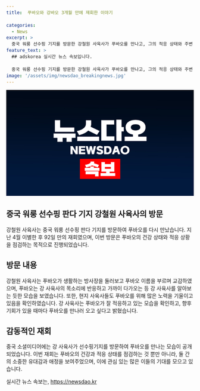 ```yaml
---
title:  푸바오와 강바오 3개월 만에 재회한 이야기

categories:
  - News
excerpt: >
  중국 워룽 선수핑 기지를 방문한 강철원 사육사가 푸바오를 만나고, 그의 적응 상태와 주변 환경에 안도를 토로했습니다. 특히, 푸바오의 이름을 부르며 소통한 장면이 소셜미디어에 올라와 관심을 끌고 있습니다. 강 사육사는 푸바오의 적응 상태에 감탄하며 앞으로도 자주 만나러 오고 싶다고 밝혔습니다. 
feature_text: >
  ## adskorea 실시간 뉴스 속보입니다.

  중국 워룽 선수핑 기지를 방문한 강철원 사육사가 푸바오를 만나고, 그의 적응 상태와 주변 환경에 안도를 토로했습니다. 특히, 푸바오의 이름을 부르며 소통한 장면이 소셜미디어에 올라와 관심을 끌고 있습니다. 강 사육사는 푸바오의 적응 상태에 감탄하며 앞으로도 자주 만나러 오고 싶다고 밝혔습니다. 
image: '/assets/img/newsdao_breakingnews.jpg'
---
```


<p><img src="/assets/img/newsdao_breakingnews.jpg" alt="adskorea 속보" /></p>

<h2 data-ke-size="size26">중국 워룽 선수핑 판다 기지 강철원 사육사의 방문</h2>

<p data-ke-size="size16">강철원 사육사는 중국 워룽 선수핑 판다 기지를 방문하여 푸바오를 다시 만났습니다. 지난 4월 이별한 후 92일 만의 재회였으며, 이번 방문은 푸바오의 건강 상태와 적응 상황을 점검하는 목적으로 진행되었습니다.</p>

<h2 data-ke-size="size26">방문 내용</h2>

<p data-ke-size="size16">강철원 사육사는 푸바오가 생활하는 방사장을 둘러보고 푸바오 이름을 부르며 교감하였으며, 푸바오는 강 사육사의 목소리에 반응하고 가까이 다가오는 등 강 사육사를 알아보는 듯한 모습을 보였습니다. 또한, 현지 사육사들도 푸바오를 위해 많은 노력을 기울이고 있음을 확인하였습니다. 강 사육사는 푸바오가 잘 적응하고 있는 모습을 확인하고, 향후 기회가 있을 때마다 푸바오를 만나러 오고 싶다고 밝혔습니다.</p>

<h2 data-ke-size="size26">감동적인 재회</h2>

<p data-ke-size="size16">중국 소셜미디어에는 강 사육사가 선수핑기지를 방문하여 푸바오를 만나는 모습이 공개되었습니다. 이번 재회는 푸바오의 건강과 적응 상태를 점검하는 것 뿐만 아니라, 둘 간의 소중한 유대감과 애정을 보여주었으며, 이에 관심 있는 많은 이들의 기대를 모으고 있습니다.</p>
실시간 뉴스 속보는, <a href="https://newsdao.kr" rel="dofollow">https://newsdao.kr</a>


